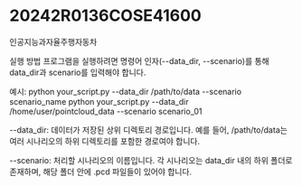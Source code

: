 # 20242R0136COSE41600

인공지능과자율주행자동차

실행 방법
프로그램을 실행하려면 명령어 인자(--data_dir, --scenario)를 통해 data_dir과 scenario를 입력해야 합니다.

예시:
python your_script.py --data_dir /path/to/data --scenario scenario_name
python your_script.py --data_dir /home/user/pointcloud_data --scenario scenario_01

--data_dir: 데이터가 저장된 상위 디렉토리 경로입니다. 예를 들어, /path/to/data는 여러 시나리오의 하위 디렉토리를 포함한 경로여야 합니다.

--scenario: 처리할 시나리오의 이름입니다. 각 시나리오는 data_dir 내의 하위 폴더로 존재하며, 해당 폴더 안에 .pcd 파일들이 있어야 합니다.
